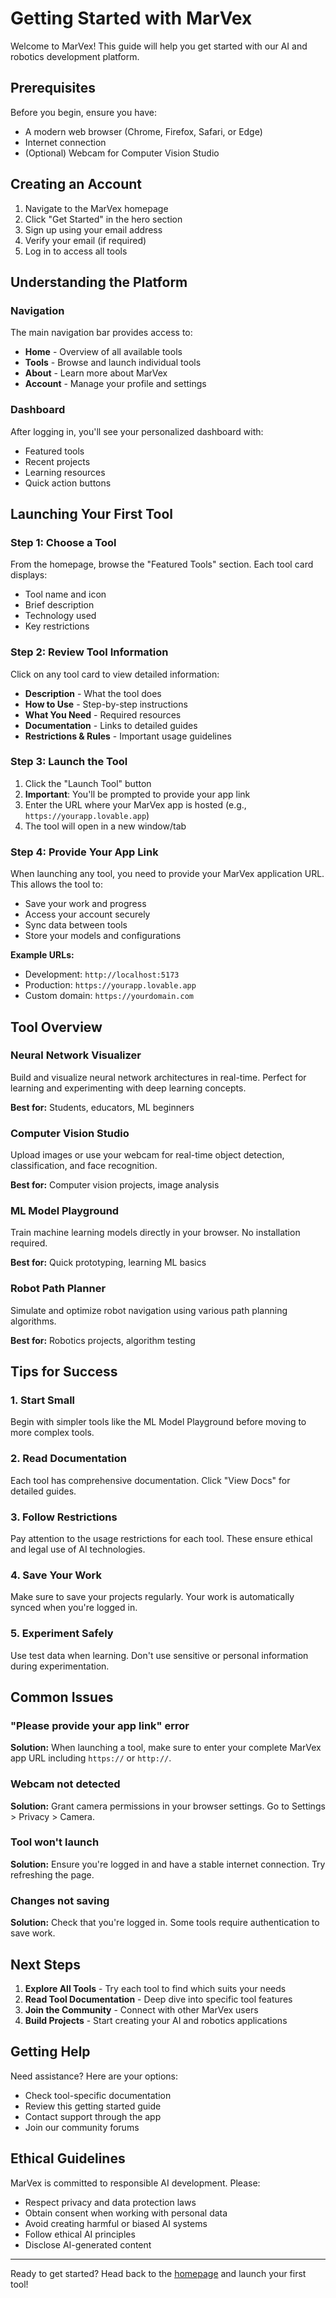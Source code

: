 # Getting Started with MarVex

Welcome to MarVex! This guide will help you get started with our AI and robotics development platform.

## Prerequisites

Before you begin, ensure you have:
- A modern web browser (Chrome, Firefox, Safari, or Edge)
- Internet connection
- (Optional) Webcam for Computer Vision Studio

## Creating an Account

1. Navigate to the MarVex homepage
2. Click "Get Started" in the hero section
3. Sign up using your email address
4. Verify your email (if required)
5. Log in to access all tools

## Understanding the Platform

### Navigation

The main navigation bar provides access to:
- **Home** - Overview of all available tools
- **Tools** - Browse and launch individual tools
- **About** - Learn more about MarVex
- **Account** - Manage your profile and settings

### Dashboard

After logging in, you'll see your personalized dashboard with:
- Featured tools
- Recent projects
- Learning resources
- Quick action buttons

## Launching Your First Tool

### Step 1: Choose a Tool

From the homepage, browse the "Featured Tools" section. Each tool card displays:
- Tool name and icon
- Brief description
- Technology used
- Key restrictions

### Step 2: Review Tool Information

Click on any tool card to view detailed information:
- **Description** - What the tool does
- **How to Use** - Step-by-step instructions
- **What You Need** - Required resources
- **Documentation** - Links to detailed guides
- **Restrictions & Rules** - Important usage guidelines

### Step 3: Launch the Tool

1. Click the "Launch Tool" button
2. **Important**: You'll be prompted to provide your app link
3. Enter the URL where your MarVex app is hosted (e.g., `https://yourapp.lovable.app`)
4. The tool will open in a new window/tab

### Step 4: Provide Your App Link

When launching any tool, you need to provide your MarVex application URL. This allows the tool to:
- Save your work and progress
- Access your account securely
- Sync data between tools
- Store your models and configurations

**Example URLs:**
- Development: `http://localhost:5173`
- Production: `https://yourapp.lovable.app`
- Custom domain: `https://yourdomain.com`

## Tool Overview

### Neural Network Visualizer
Build and visualize neural network architectures in real-time. Perfect for learning and experimenting with deep learning concepts.

**Best for:** Students, educators, ML beginners

### Computer Vision Studio
Upload images or use your webcam for real-time object detection, classification, and face recognition.

**Best for:** Computer vision projects, image analysis

### ML Model Playground
Train machine learning models directly in your browser. No installation required.

**Best for:** Quick prototyping, learning ML basics

### Robot Path Planner
Simulate and optimize robot navigation using various path planning algorithms.

**Best for:** Robotics projects, algorithm testing

## Tips for Success

### 1. Start Small
Begin with simpler tools like the ML Model Playground before moving to more complex tools.

### 2. Read Documentation
Each tool has comprehensive documentation. Click "View Docs" for detailed guides.

### 3. Follow Restrictions
Pay attention to the usage restrictions for each tool. These ensure ethical and legal use of AI technologies.

### 4. Save Your Work
Make sure to save your projects regularly. Your work is automatically synced when you're logged in.

### 5. Experiment Safely
Use test data when learning. Don't use sensitive or personal information during experimentation.

## Common Issues

### "Please provide your app link" error
**Solution:** When launching a tool, make sure to enter your complete MarVex app URL including `https://` or `http://`.

### Webcam not detected
**Solution:** Grant camera permissions in your browser settings. Go to Settings > Privacy > Camera.

### Tool won't launch
**Solution:** Ensure you're logged in and have a stable internet connection. Try refreshing the page.

### Changes not saving
**Solution:** Check that you're logged in. Some tools require authentication to save work.

## Next Steps

1. **Explore All Tools** - Try each tool to find which suits your needs
2. **Read Tool Documentation** - Deep dive into specific tool features
3. **Join the Community** - Connect with other MarVex users
4. **Build Projects** - Start creating your AI and robotics applications

## Getting Help

Need assistance? Here are your options:
- Check tool-specific documentation
- Review this getting started guide
- Contact support through the app
- Join our community forums

## Ethical Guidelines

MarVex is committed to responsible AI development. Please:
- Respect privacy and data protection laws
- Obtain consent when working with personal data
- Avoid creating harmful or biased AI systems
- Follow ethical AI principles
- Disclose AI-generated content

---

Ready to get started? Head back to the [homepage](/) and launch your first tool!
